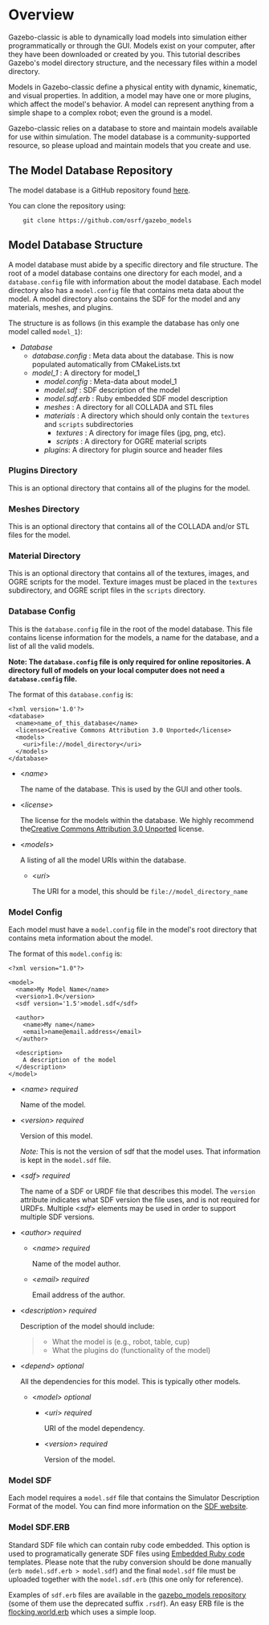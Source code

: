 # Overview

Gazebo-classic is able to dynamically load models into simulation either programmatically or through the GUI. Models exist on your computer, after they have been downloaded or created by you. This tutorial describes Gazebo's model directory structure, and the necessary files within a model directory.

Models in Gazebo-classic define a physical entity with dynamic, kinematic, and
visual properties. In addition, a model may have one or more plugins, which
affect the model's behavior. A model can represent anything from a simple
shape to a complex robot; even the ground is a model.

Gazebo-classic relies on a database to store and maintain models available for use
within simulation. The model database is a community-supported resource, so
please upload and maintain models that you create and use.

## The Model Database Repository

The model database is a GitHub repository found [here](https://github.com/osrf/gazebo_models).

You can  clone the repository using:

        git clone https://github.com/osrf/gazebo_models


## Model Database Structure

A model database must abide by a specific directory and file structure. The
root of a model database contains one directory for each model, and a
`database.config` file with information about the model database. Each model
directory also has a `model.config` file that contains meta data about the
model. A model directory also contains the SDF for the model and any materials,
meshes, and plugins.

The structure is as follows (in this example the database has only one model called `model_1`):

* *Database*
    * *database.config* : Meta data about the database. This is now populated automatically from CMakeLists.txt
    * *model_1* : A directory for model_1
        * *model.config* : Meta-data about model_1
        * *model.sdf* : SDF description of the model
        * *model.sdf.erb* : Ruby embedded SDF model description
        * *meshes* : A directory for all COLLADA and STL files
        * *materials* : A directory which should only contain the `textures` and `scripts` subdirectories
            * *textures* : A directory for image files (jpg, png, etc).
            * *scripts* : A directory for OGRE material scripts
        * *plugins*: A directory for plugin source and header files

### Plugins Directory
This is an optional directory that contains all of the plugins for the model.

### Meshes Directory
This is an optional directory that contains all of the COLLADA and/or STL files for the model.

### Material Directory
This is an optional directory that contains all of the textures, images, and OGRE scripts for the model. Texture images must be placed in the `textures` subdirectory, and OGRE script files in the `scripts` directory.

### Database Config
This is the `database.config` file in the root of the model database. This file contains license information for the models, a name for the database, and a list of all the valid models.

**Note: The `database.config` file is only required for online repositories. A directory full of models on your local computer does not need a `database.config` file.**

The format of this `database.config` is:

~~~
<?xml version='1.0'?>
<database>
  <name>name_of_this_database</name>
  <license>Creative Commons Attribution 3.0 Unported</license>
  <models>
    <uri>file://model_directory</uri>
  </models>
</database>
~~~

   *  <*name*>

      The name of the database. This is used by the GUI and other tools.

   *  <*license*>

      The license for the models within the database. We highly recommend the[Creative Commons Attribution 3.0 Unported](http://creativecommons.org/licenses/by/3.0) license.

   *  <*models*>

      A listing of all the model URIs within the database.

      * <*uri*>

        The URI for a model, this should be `file://model_directory_name`

### Model Config

Each model must have a `model.config` file in the model's root directory that contains meta information about the model.

The format of this `model.config` is:

~~~
<?xml version="1.0"?>

<model>
  <name>My Model Name</name>
  <version>1.0</version>
  <sdf version='1.5'>model.sdf</sdf>

  <author>
    <name>My name</name>
    <email>name@email.address</email>
  </author>

  <description>
    A description of the model
  </description>
</model>
~~~

   *  <*name*> *required*

      Name of the model.

   *  <*version*> *required*

      Version of this model.

      *Note:* This is not the version of sdf that the model uses. That information
      is kept in the `model.sdf` file.

   *  <*sdf*> *required*

      The name of a SDF or URDF file that describes this model. The `version` attribute indicates what SDF version the file uses, and is not required for URDFs. Multiple <*sdf*> elements may be used in order to support multiple SDF versions.

   *  <*author*> *required*

      *  <*name*> *required*

         Name of the model author.

      *  <*email*> *required*

         Email address of the author.

   *  <*description*> *required*

      Description of the model should include:
      >  * What the model is (e.g., robot, table, cup)
      >  * What the plugins do (functionality of the model)

   *  <*depend*> *optional*

      All the dependencies for this model. This is typically other models.

      *  <*model*> *optional*

         *  <*uri*> *required*

            URI of the model dependency.

         *  <*version*> *required*

            Version of the model.

### Model SDF

Each model requires a `model.sdf` file that contains the Simulator Description Format of the model. You can find more information on the [SDF website](http://sdformat.org).

### Model SDF.ERB

Standard SDF file which can contain ruby code embedded. This option is used to
programatically generate SDF files using [Embedded Ruby code](http://www.stuartellis.eu/articles/erb/)
templates. Please note that the ruby conversion should be done manually (`erb
model.sdf.erb > model.sdf`) and the final `model.sdf` file must be uploaded
together with the `model.sdf.erb` (this one only for reference).

Examples of `sdf.erb` files are available in the
[gazebo_models repository](https://github.com/osrf/gazebo_models)
(some of them use the deprecated suffix `.rsdf`). An easy ERB file is the
[flocking.world.erb](https://github.com/osrf/gazebo/blob/gazebo9/worlds/flocking.world.erb)
which uses a simple loop.
